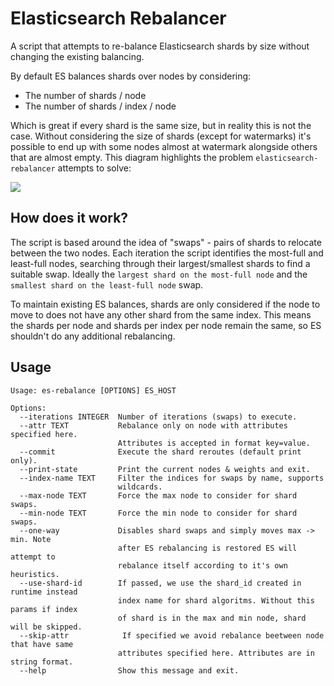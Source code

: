 # Elasticsearch Rebalancer

A script that attempts to re-balance Elasticsearch shards by size without changing the existing balancing.

By default ES balances shards over nodes by considering:

+ The number of shards / node
+ The number of shards / index / node

Which is great if every shard is the same size, but in reality this is not the case. Without considering the size of shards (except for watermarks) it's possible to end up with some nodes almost at watermark alongside others that are almost empty. 
This diagram highlights the problem `elasticsearch-rebalancer` attempts to solve:

![](es-rebalancer.png)


## How does it work?

The script is based around the idea of "swaps" - pairs of shards to relocate between the two nodes. Each iteration the script identifies the most-full and least-full nodes, searching through their largest/smallest shards to find a suitable swap. Ideally the `largest shard on the most-full node` and the `smallest shard on the least-full node` swap.

To maintain existing ES balances, shards are only considered if the node to move to does not have any other shard from the same index. This means the shards per node and shards per index per node remain the same, so ES shouldn't do any additional rebalancing.

## Usage

```
Usage: es-rebalance [OPTIONS] ES_HOST

Options:
  --iterations INTEGER  Number of iterations (swaps) to execute.
  --attr TEXT           Rebalance only on node with attributes specified here. 
                        Attributes is accepted in format key=value.
  --commit              Execute the shard reroutes (default print only).
  --print-state         Print the current nodes & weights and exit.
  --index-name TEXT     Filter the indices for swaps by name, supports
                        wildcards.
  --max-node TEXT       Force the max node to consider for shard swaps.
  --min-node TEXT       Force the min node to consider for shard swaps.
  --one-way             Disables shard swaps and simply moves max -> min. Note
                        after ES rebalancing is restored ES will attempt to
                        rebalance itself according to it's own heuristics.
  --use-shard-id        If passed, we use the shard_id created in runtime instead
                        index name for shard algoritms. Without this params if index
                        of shard is in the max and min node, shard will be skipped.
  --skip-attr            If specified we avoid rebalance beetween node that have same 
                        attributes specified here. Attributes are in string format.
  --help                Show this message and exit.
```


